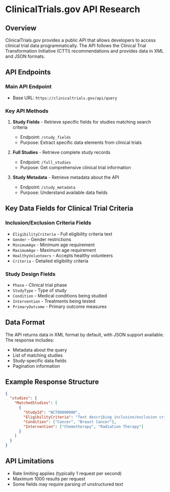 # ClinicalTrials.gov API Research

## Overview
ClinicalTrials.gov provides a public API that allows developers to access clinical trial data programmatically. The API follows the Clinical Trial Transformation Initiative (CTTI) recommendations and provides data in XML and JSON formats.

## API Endpoints

### Main API Endpoint
- Base URL: `https://clinicaltrials.gov/api/query`

### Key API Methods
1. **Study Fields** - Retrieve specific fields for studies matching search criteria
   - Endpoint: `/study_fields`
   - Purpose: Extract specific data elements from clinical trials

2. **Full Studies** - Retrieve complete study records
   - Endpoint: `/full_studies`
   - Purpose: Get comprehensive clinical trial information

3. **Study Metadata** - Retrieve metadata about the API
   - Endpoint: `/study_metadata`
   - Purpose: Understand available data fields

## Key Data Fields for Clinical Trial Criteria

### Inclusion/Exclusion Criteria Fields
- `EligibilityCriteria` - Full eligibility criteria text
- `Gender` - Gender restrictions
- `MinimumAge` - Minimum age requirement
- `MaximumAge` - Maximum age requirement
- `HealthyVolunteers` - Accepts healthy volunteers
- `Criteria` - Detailed eligibility criteria

### Study Design Fields
- `Phase` - Clinical trial phase
- `StudyType` - Type of study
- `Condition` - Medical conditions being studied
- `Intervention` - Treatments being tested
- `PrimaryOutcome` - Primary outcome measures

## Data Format
The API returns data in XML format by default, with JSON support available. The response includes:
- Metadata about the query
- List of matching studies
- Study-specific data fields
- Pagination information

## Example Response Structure
```json
{
  "studies": {
    "MatchedStudies": [
      {
        "StudyId": "NCT00000000",
        "EligibilityCriteria": "Text describing inclusion/exclusion criteria",
        "Condition": ["Cancer", "Breast Cancer"],
        "Intervention": ["Chemotherapy", "Radiation Therapy"]
      }
    ]
  }
}
```

## API Limitations
- Rate limiting applies (typically 1 request per second)
- Maximum 1000 results per request
- Some fields may require parsing of unstructured text